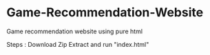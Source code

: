 # Game-Recommendation-Website
Game recommendation website using pure html

Steps : 
Download Zip
Extract and run "index.html"
